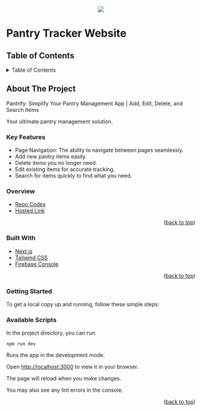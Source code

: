 <div id="top"></div>
<div align="center">
    <img src="./public/img/app.gif">
</div>

# Pantry Tracker Website

## Table of Contents
<details>
  <summary>Table of Contents </summary>
  <ol>
    <li><a href="#about-the-project">About The Project</a>
        <ul>
            <li><a href="#overview">Overview</a></li>
            <li><a href="#key-features">Key Features</a></li>
        </ul>
    </li>
    <li><a href="#built-with">Built With</a></li>
    <li><a href="#getting-started">Getting Started</a></li>
    <li><a href="#available-scripts">Available Scripts</a></li>
  </ol>
</details>

## About The Project
Pantrify: Simplify Your Pantry Management App | Add, Edit, Delete, and Search Items

Your ultimate pantry management solution. 
    
### Key Features
- Page Navigation: The ability to navigate between pages seamlessly.
- Add new pantry items easily.</li>
- Delete items you no longer need.
- Edit existing items for accurate tracking.
- Search for items quickly to find what you need.

### Overview

* [Repo Codes](https://github.com/ijayhub/pantry-tracker-app)
* [Hosted Link](https://pantry-tracker-app-delta.vercel.app/)

<p align="right">(<a href="#top">back to top</a>)</p>

### Built With
- [Next.js](https://nextjs.org/)
- [Tailwind CSS](https://tailwindcss.com/)
- [Firebase Console](https://firebase.google.com/)


<p align="right">(<a href="#top">back to top</a>)</p>

### Getting Started

To get a local copy up and running, follow these simple steps:

### Available Scripts

In the project directory, you can run:

`npm run dev`

Runs the app in the development mode.

Open [http://localhost:3000](http://localhost:3000) to view it in your browser.

The page will reload when you make changes.

You may also see any lint errors in the console.

<p align="right">(<a href="#top">back to top</a>)</p>





